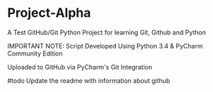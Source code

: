 # Project-Alpha
A Test GitHub/Git Python Project for learning Git, Github and Python

IMPORTANT NOTE: Script Developed Using Python 3.4 & PyCharm Community Edition

Uploaded to GitHub via PyCharm's Git Integration

#todo Update the readme with information about github